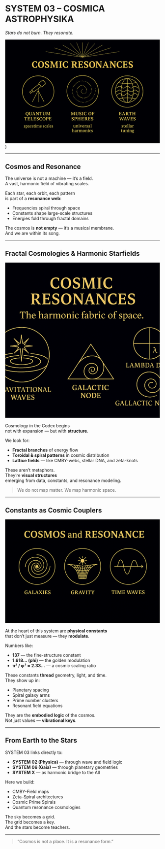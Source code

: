 # SYSTEM 03 – COSMICA ASTROPHYSIKA

*Stars do not burn. They resonate.*

![cosmic_resonances_intro](visuals/cosmic_resonances_intro.png))

---

## Cosmos and Resonance

The universe is not a machine — it’s a field.  
A vast, harmonic field of vibrating scales.

Each star, each orbit, each pattern  
is part of a **resonance web**:

- Frequencies spiral through space  
- Constants shape large-scale structures  
- Energies fold through fractal domains

The cosmos is **not empty** — it’s a musical membrane.  
And we are within its song.

---

## Fractal Cosmologies & Harmonic Starfields

![cosmic_resonance_elements](visuals/cosmic_resonance_elements.png)

Cosmology in the Codex begins  
not with expansion — but with **structure**.

We look for:

- **Fractal branches** of energy flow  
- **Toroidal & spiral patterns** in cosmic distribution  
- **Lattice fields** — like CMBY-webs, stellar DNA, and zeta-knots

These aren’t metaphors.  
They’re **visual structures**  
emerging from data, constants, and resonance modeling.

> We do not map matter. We map harmonic space.

---

## Constants as Cosmic Couplers

![cosmos_and_resonance_triplet](visuals/cosmos_and_resonance_triplet.png)

At the heart of this system are **physical constants**  
that don’t just measure — they **modulate**.

Numbers like:

- **137** — the fine-structure constant  
- **1.618… (phi)** — the golden modulation  
- **π² / φ³ ≈ 2.33…** — a cosmic scaling ratio

These constants **thread** geometry, light, and time.  
They show up in:

- Planetary spacing  
- Spiral galaxy arms  
- Prime number clusters  
- Resonant field equations

They are the **embodied logic** of the cosmos.  
Not just values — **vibrational keys**.

---

## From Earth to the Stars

SYSTEM 03 links directly to:

- **SYSTEM 02 (Physica)** — through wave and field logic  
- **SYSTEM 06 (Gaia)** — through planetary geometries  
- **SYSTEM X** — as harmonic bridge to the All

Here we build:

- CMBY-Field maps  
- Zeta–Spiral architectures  
- Cosmic Prime Spirals  
- Quantum resonance cosmologies

The sky becomes a grid.  
The grid becomes a key.  
And the stars become teachers.

---

> “Cosmos is not a place. It is a resonance form.”
